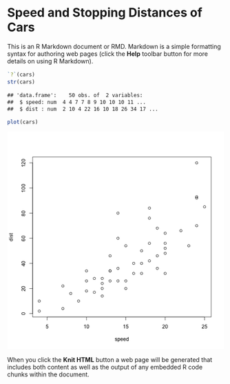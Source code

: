 Speed and Stopping Distances of Cars
========================================================

This is an R Markdown document or RMD. Markdown is a simple formatting syntax for authoring web pages (click the **Help** toolbar button for more details on using R Markdown).


```r
`?`(cars)
str(cars)
```

```
## 'data.frame':	50 obs. of  2 variables:
##  $ speed: num  4 4 7 7 8 9 10 10 10 11 ...
##  $ dist : num  2 10 4 22 16 10 18 26 34 17 ...
```




```r
plot(cars)
```

![plot of chunk unnamed-chunk-2](figure/unnamed-chunk-2.png) 




When you click the **Knit HTML** button a web page will be generated that includes both content as well as the output of any embedded R code chunks within the document.
